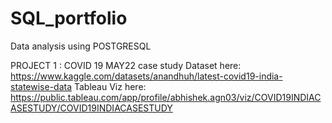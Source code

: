 # SQL_portfolio
Data analysis using POSTGRESQL


PROJECT 1 : COVID 19 MAY22 case study
  Dataset here: https://www.kaggle.com/datasets/anandhuh/latest-covid19-india-statewise-data
  Tableau Viz here: https://public.tableau.com/app/profile/abhishek.agn03/viz/COVID19INDIACASESTUDY/COVID19INDIACASESTUDY
